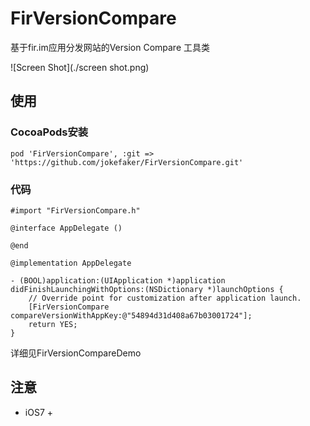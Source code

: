 # FirVersionCompare

基于fir.im应用分发网站的Version Compare 工具类

![Screen Shot](./screen shot.png)

## 使用
### CocoaPods安装
	pod 'FirVersionCompare', :git => 'https://github.com/jokefaker/FirVersionCompare.git'
### 代码
	#import "FirVersionCompare.h"

	@interface AppDelegate ()

	@end

	@implementation AppDelegate

	- (BOOL)application:(UIApplication *)application didFinishLaunchingWithOptions:(NSDictionary *)launchOptions {
    	// Override point for customization after application launch.
    	[FirVersionCompare compareVersionWithAppKey:@"54894d31d408a67b03001724"];
    	return YES;
	}    
详细见FirVersionCompareDemo

## 注意

* iOS7 +